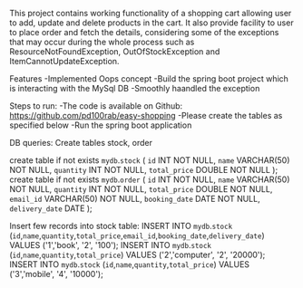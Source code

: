 This project contains working functionality of a shopping cart allowing user to add, update and delete products in the cart. It also provide facility to user to place order and fetch the details, considering some of the exceptions that may occur during the whole process such as ResourceNotFoundException, OutOfStockException and ItemCannotUpdateException.

Features
-Implemented Oops concept
-Build the spring boot project which is interacting with the MySql DB
-Smoothly haandled the exception

Steps to run:
-The code is available on Github: https://github.com/pd100rab/easy-shopping
-Please create the tables as specified below
-Run the spring boot application

DB queries:
Create tables stock, order

create table if not exists `mydb`.`stock` (
`id` INT NOT NULL,
`name` VARCHAR(50) NOT NULL,
`quantity` INT NOT NULL,
`total_price` DOUBLE NOT NULL
);
create table if not exists `mydb`.`order` (
`id` INT NOT NULL,
`name` VARCHAR(50) NOT NULL,
`quantity` INT NOT NULL,
`total_price` DOUBLE NOT NULL,
`email_id` VARCHAR(50) NOT NULL,
`booking_date` DATE NOT NULL,
`delivery_date` DATE
);

Insert few records into stock table:
INSERT INTO `mydb`.`stock` (`id`,`name`,`quantity`,`total_price`,`email_id`,`booking_date`,`delivery_date`) 
VALUES ('1','book', '2', '100');
INSERT INTO `mydb`.`stock` (`id`,`name`,`quantity`,`total_price`) VALUES ('2','computer', '2', '20000'); 
INSERT INTO `mydb`.`stock` (`id`,`name`,`quantity`,`total_price`) VALUES ('3','mobile', '4', '10000');
